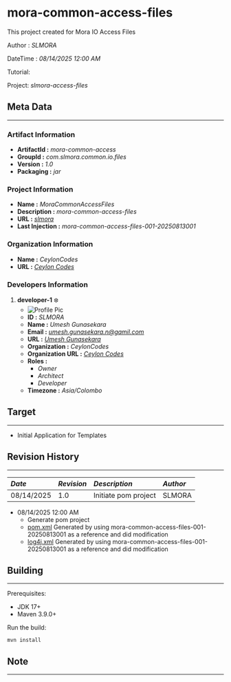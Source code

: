 [//]: # " Copyright (c) 2025 CeylonCodes and/or its affiliates. All rights reserved. "

# mora-common-access-files

This project created for Mora IO Access Files

Author : _SLMORA_

DateTime : _08/14/2025 12:00 AM_

Tutorial: 

Project: _slmora-access-files_

## Meta Data

---

### Artifact Information
- **ArtifactId :** _mora-common-access_
- **GroupId :** _com.slmora.common.io.files_
- **Version :** _1.0_
- **Packaging :** _jar_

### Project Information
- **Name :** _MoraCommonAccessFiles_
- **Description :** _mora-common-access-files_
- **URL :** _[slmora](http://www.slmora.com "www.slmora.com")_
- **Last Injection :** _mora-common-access-files-001-20250813001_

### Organization Information
- **Name :** _CeylonCodes_
- **URL :** _[Ceylon Codes](http://www.ceyloncodes.com "www.ceyloncodes.com")_

### Developers Information
1. **developer-1** :snowflake:
	- ![Profile Pic](https://avatars.githubusercontent.com/u/12097282?v=4)
	- **ID :** _SLMORA_
	- **Name :** _Umesh Gunasekara_
	- **Email :** _<umesh.gunasekara.n@gamil.com>_
	- **URL :** _[Umesh Gunasekara](http://www.umeshgunasekara.com "www.umeshgunasekara.com")_
	- **Organization :** _CeylonCodes_
	- **Organization URL :** _[Ceylon Codes](http://www.ceyloncodes.com "www.ceyloncodes.com")_
	- **Roles :**
		+ _Owner_
		+ _Architect_
		+ _Developer_
	- **Timezone :** _Asia/Colombo_

## Target

---

- Initial Application for Templates

## Revision History

---

| _Date_     | _Revision_ | _Description_         | _Author_ |
|:-----------|:-----------|:----------------------|:---------|
| 08/14/2025 | 1.0        | Initiate  pom project | SLMORA   |
- 08/14/2025 12:00 AM
    + Generate pom project
    + [pom.xml](pom.xml) Generated by using mora-common-access-files-001-20250813001 as a reference and did modification
    + [log4j.xml](src/main/resources/log4j2.xml) Generated by using mora-common-access-files-001-20250813001 as a reference and did modification

## Building

----

Prerequisites:

* JDK 17+
* Maven 3.9.0+

Run the build:

`mvn install`

## Note

----